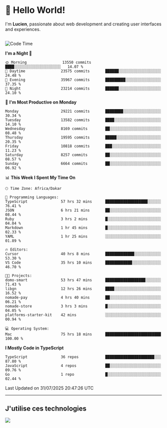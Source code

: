 # 👋 Hello World!

I'm **Lucien**, passionate about web development and creating user interfaces and experiences.

##

<!--START_SECTION:waka-->
![Code Time](http://img.shields.io/badge/Code%20Time-3%2C557%20hrs%207%20mins-blue)

**I'm a Night 🦉** 

```text
🌞 Morning                13550 commits       ████░░░░░░░░░░░░░░░░░░░░░   14.07 % 
🌆 Daytime                23575 commits       ██████░░░░░░░░░░░░░░░░░░░   24.48 % 
🌃 Evening                35967 commits       █████████░░░░░░░░░░░░░░░░   37.35 % 
🌙 Night                  23214 commits       ██████░░░░░░░░░░░░░░░░░░░   24.10 % 
```
📅 **I'm Most Productive on Monday** 

```text
Monday                   29221 commits       ████████░░░░░░░░░░░░░░░░░   30.34 % 
Tuesday                  13582 commits       ████░░░░░░░░░░░░░░░░░░░░░   14.10 % 
Wednesday                8169 commits        ██░░░░░░░░░░░░░░░░░░░░░░░   08.48 % 
Thursday                 19595 commits       █████░░░░░░░░░░░░░░░░░░░░   20.35 % 
Friday                   10818 commits       ███░░░░░░░░░░░░░░░░░░░░░░   11.23 % 
Saturday                 8257 commits        ██░░░░░░░░░░░░░░░░░░░░░░░   08.57 % 
Sunday                   6664 commits        ██░░░░░░░░░░░░░░░░░░░░░░░   06.92 % 
```


📊 **This Week I Spent My Time On** 

```text
🕑︎ Time Zone: Africa/Dakar

💬 Programming Languages: 
TypeScript               57 hrs 32 mins      ███████████████████░░░░░░   76.41 % 
JSON                     6 hrs 21 mins       ██░░░░░░░░░░░░░░░░░░░░░░░   08.44 % 
Ruby                     3 hrs 2 mins        █░░░░░░░░░░░░░░░░░░░░░░░░   04.04 % 
Markdown                 1 hr 45 mins        █░░░░░░░░░░░░░░░░░░░░░░░░   02.33 % 
YAML                     1 hr 25 mins        ░░░░░░░░░░░░░░░░░░░░░░░░░   01.89 % 

🔥 Editors: 
Cursor                   40 hrs 8 mins       █████████████░░░░░░░░░░░░   53.30 % 
VS Code                  35 hrs 10 mins      ████████████░░░░░░░░░░░░░   46.70 % 

🐱‍💻 Projects: 
domo-smart               53 hrs 47 mins      ██████████████████░░░░░░░   71.43 % 
libgn                    12 hrs 26 mins      ████░░░░░░░░░░░░░░░░░░░░░   16.52 % 
nomade-pay               4 hrs 40 mins       ██░░░░░░░░░░░░░░░░░░░░░░░   06.21 % 
nomade-store             3 hrs 3 mins        █░░░░░░░░░░░░░░░░░░░░░░░░   04.05 % 
platforms-starter-kit    42 mins             ░░░░░░░░░░░░░░░░░░░░░░░░░   00.94 % 

💻 Operating System: 
Mac                      75 hrs 18 mins      █████████████████████████   100.00 % 
```

**I Mostly Code in TypeScript** 

```text
TypeScript               36 repos            ██████████████████████░░░   87.80 % 
JavaScript               4 repos             ██░░░░░░░░░░░░░░░░░░░░░░░   09.76 % 
Go                       1 repo              █░░░░░░░░░░░░░░░░░░░░░░░░   02.44 % 
```




 Last Updated on 31/07/2025 20:47:26 UTC
<!--END_SECTION:waka-->
---

## J'utilise ces technologies

<p align="left">
  <a href="https://skillicons.dev">
    <img src="https://skillicons.dev/icons?i=ts,js,go,ruby,css,scss,tailwind,react,vite,nextjs,docker,figma,ableton" />
  </a>
</p>

